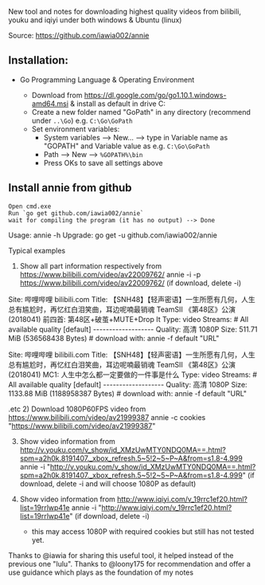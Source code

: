 
New tool and notes for downloading highest quality videos from bilibili, youku and iqiyi under both windows & Ubuntu (linux)

Source: https://github.com/iawia002/annie

## Installation:

- Go Programming Language & Operating Environment
 
  - Download from https://dl.google.com/go/go1.10.1.windows-amd64.msi & install as default in drive C:
  - Create a new folder named "GoPath" in any directory (recommend under `..\Go`)  e.g. `C:\Go\GoPath`
  - Set environment variables: 
    * System variables --> New... --> type in Variable name as "GOPATH" and Variable value as e.g. `C:\Go\GoPath`
    * Path --> New --> `%GOPATH%\bin`
    * Press OKs to save all settings above
 
  
## Install annie from github

```
Open cmd.exe
Run `go get github.com/iawia002/annie`
wait for compiling the program (it has no output) --> Done
```

Usage: annie -h
Upgrade: go get -u github.com/iawia002/annie

Typical examples
1) Show all part information respectively from https://www.bilibili.com/video/av22009762/
   annie -i -p https://www.bilibili.com/video/av22009762/ (if download, delete -i)

 Site:      哔哩哔哩 bilibili.com
 Title:     【SNH48】【轻声密语】一生所愿有几何，人生总有尴尬时，再忆红白泪笑曲，耳边呢喃最销魂 TeamSII 《第48区》公演(2018041) 前四首: 第48区+破茧+MUTE+Drop It
 Type:      video
 Streams:   # All available quality
     [default]  -------------------
     Quality:         高清 1080P
     Size:            511.71 MiB (536568438 Bytes)
     # download with: annie -f default "URL"
     
 Site:      哔哩哔哩 bilibili.com
 Title:     【SNH48】【轻声密语】一生所愿有几何，人生总有尴尬时，再忆红白泪笑曲，耳边呢喃最销魂 TeamSII 《第48区》公演(2018041) MC1: 人生中怎么都一定要做的一件事是什么
 Type:      video
 Streams:   # All available quality
     [default]  -------------------
     Quality:         高清 1080P
     Size:            1133.88 MiB (1188958387 Bytes)
     # download with: annie -f default "URL"

.etc
2) Download 1080P60FPS video from https://www.bilibili.com/video/av21999387
   annie -c cookies "https://www.bilibili.com/video/av21999387" 
   
3) Show video information from http://v.youku.com/v_show/id_XMzUwMTY0NDQ0MA==.html?spm=a2h0k.8191407._xbox_refresh.5~5!2~5~P~A&from=s1.8-4.999
   annie -i "http://v.youku.com/v_show/id_XMzUwMTY0NDQ0MA==.html?spm=a2h0k.8191407._xbox_refresh.5~5!2~5~P~A&from=s1.8-4.999" (if download, delete -i and will choose 1080P as default)

4) Show video information from http://www.iqiyi.com/v_19rrc1ef20.html?list=19rrlwp41e
   annie -i "http://www.iqiyi.com/v_19rrc1ef20.html?list=19rrlwp41e" (if download, delete -i)
   * this may access 1080P with required cookies but still has not tested yet.
   
Thanks to @iawia for sharing this useful tool, it helped instead of the previous one "lulu".
Thanks to @loony175 for recommendation and offer a use guidance which plays as the foundation of my notes
